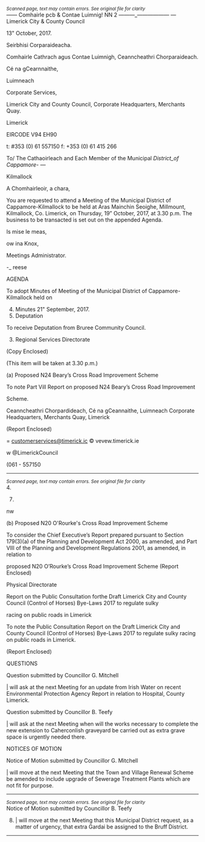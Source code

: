 *<small>Scanned page, text may contain errors. See original file for clarity</small>*  
_——_ Comhairle pcb
& Contae Luimnig!
NN 2 —_—_—_——————
— Limerick City
& County Council

13" October, 2017.

Seirbhisi Corparaideacha.

Comhairle Cathrach agus Contae Luimnigh,
Ceanncheathri Chorparaideach.

Cé na gCearnnaithe,

Luimneach

Corporate Services,

Limerick City and County Council,
Corporate Headquarters,
Merchants Quay.

Limerick

EIRCODE V94 EH90

t: #353 (0) 61 557150
f: +353 (0) 61 415 266

To/ The Cathaoirleach and Each Member of the Municipal _District_of Cappamore- —_

Kilmallock

A Chomhairleoir, a chara,

You are requested to attend a Meeting of the Municipal District of Cappamore-Kilmallock to be
held at Aras Mainchin Seoighe, Millmount, Kilmallock, Co. Limerick, on Thursday, 19”
October, 2017, at 3.30 p.m. The business to be transacted is set out on the appended Agenda.

Is mise le meas,

ow
ina Knox,

Meetings Administrator.

-_ reese

AGENDA

To adopt Minutes of Meeting of the Municipal District of Cappamore-Kilmallock held on

4. Minutes
21" September, 2017.
2. Deputation

To receive Deputation from Bruree Community Council.

3. Regional Services Directorate

(Copy Enclosed)

(This item will be taken at 3.30 p.m.)

(a) Proposed N24 Beary’s Cross Road Improvement Scheme

To note Part Vill Report on proposed N24 Beary’s Cross Road Improvement

Scheme.

Ceanncheathri Chorpardideach, Cé na gCeannaithe, Luimneach
Corporate Headquarters, Merchants Quay, Limerick

(Report Enclosed)

= customerservices@timerick.ic
© vevew.timerick.ie

w @LimerickCouncil

(061 - 557150

---
*<small>Scanned page, text may contain errors. See original file for clarity</small>*  
4.

7.

nw

(b) Proposed N20 O'Rourke's Cross Road Improvement Scheme

To consider the Chief Executive’s Report prepared pursuant to Section 179(3)(a)
of the Planning and Development Act 2000, as amended, and Part VIII of the
Planning and Development Regulations 2001, as amended, in relation to

proposed N20 O’Rourke’s Cross Road Improvement Scheme
(Report Enclosed)

Physical Directorate

Report on the Public Consultation forthe Draft Limerick City and
County Council (Control of Horses) Bye-Laws 2017 to regulate sulky

racing on public roads in Limerick

To note the Public Consultation Report on the Draft Limerick City and County Council
(Control of Horses) Bye-Laws 2017 to regulate sulky racing on public roads in Limerick.

(Report Enclosed)

QUESTIONS

Question submitted by Councillor G. Mitchell

| will ask at the next Meeting for an update from Irish Water on recent Environmental
Protection Agency Report in relation to Hospital, County Limerick.

Question submitted by Councillor B. Teefy

| will ask at the next Meeting when will the works necessary to complete the new
extension to Caherconlish graveyard be carried out as extra grave space is urgently
needed there.

NOTICES OF MOTION

Notice of Motion submitted by Councillor G. Mitchell

| will move at the next Meeting that the Town and Village Renewal Scheme be
amended to include upgrade of Sewerage Treatment Plants which are not fit for
purpose.

---
*<small>Scanned page, text may contain errors. See original file for clarity</small>*  
Notice of Motion submitted by Councillor B. Teefy

8. | will move at the next Meeting that this Municipal District request, as a matter of
urgency, that extra Gardai be assigned to the Bruff District.

---

